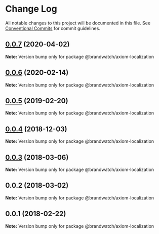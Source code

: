 # Change Log

All notable changes to this project will be documented in this file.
See [Conventional Commits](https://conventionalcommits.org) for commit guidelines.

## [0.0.7](https://github.com/BrandwatchLtd/axiom-react/compare/@brandwatch/axiom-localization@0.0.6...@brandwatch/axiom-localization@0.0.7) (2020-04-02)

**Note:** Version bump only for package @brandwatch/axiom-localization





## [0.0.6](https://github.com/BrandwatchLtd/axiom-react/compare/@brandwatch/axiom-localization@0.0.5...@brandwatch/axiom-localization@0.0.6) (2020-02-14)

**Note:** Version bump only for package @brandwatch/axiom-localization





## [0.0.5](https://github.com/tomru/axiom/compare/@brandwatch/axiom-localization@0.0.4...@brandwatch/axiom-localization@0.0.5) (2019-02-20)

**Note:** Version bump only for package @brandwatch/axiom-localization





## [0.0.4](https://github.com/larister/axiom/compare/@brandwatch/axiom-localization@0.0.3...@brandwatch/axiom-localization@0.0.4) (2018-12-03)

**Note:** Version bump only for package @brandwatch/axiom-localization





<a name="0.0.3"></a>
## [0.0.3](https://github.com/HHogg/axiom/compare/@brandwatch/axiom-localization@0.0.2...@brandwatch/axiom-localization@0.0.3) (2018-03-06)




**Note:** Version bump only for package @brandwatch/axiom-localization

<a name="0.0.2"></a>
## 0.0.2 (2018-03-02)




**Note:** Version bump only for package @brandwatch/axiom-localization

<a name="0.0.1"></a>
## 0.0.1 (2018-02-22)




**Note:** Version bump only for package @brandwatch/axiom-localization
